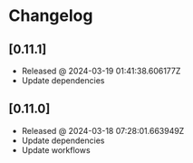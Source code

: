 # Changelog

## [0.11.1]

- Released @ 2024-03-19 01:41:38.606177Z
- Update dependencies

## [0.11.0]

- Released @ 2024-03-18 07:28:01.663949Z
- Update dependencies
- Update workflows
